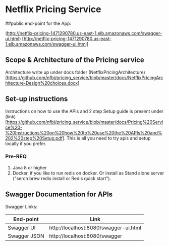 # Netflix Pricing Service
##public end-point for the App:

(http://netflix-pricing-1471290780.us-east-1.elb.amazonaws.com/swagger-ui.html) [http://netflix-pricing-1471290780.us-east-1.elb.amazonaws.com/swagger-ui.html]

## Scope & Architecture of the Pricing service
Architecture write up under docs folder (NetflixPricingArchitecture) [https://github.com/nfbj/pricing_service/blob/master/docs/NetflixPricingArchitecture-Design%20choices.docx]


## Set-up instructions
Instructions on how to use the APIs and 2 step Setup guide is present under (link)[https://github.com/nfbj/pricing_service/blob/master/docs/Pricing%20Service%20-%20Instructions%20on%20how%20to%20use%20the%20APIs%20and%202%20step%20Setup.pdf]. This is all you need to try apis and setup locally if you prefer.



### Pre-REQ 
1. Java 8 or higher
2. Docker, if you like to run redis on docker. Or install as Stand alone server ("serch brew redis install or Redis quick start").


## Swagger Documentation for APIs

Swagger Links:

|End-point   |Link                                 |
|------------|-------------------------------------|
|Swagger UI  |http://localhost:8080/swagger-ui.html|
|Swagger JSON|http://localhost:8080/swagger        |

